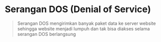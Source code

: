 # Serangan DOS (Denial of Service)
> Serangan DOS mengirimkan banyak paket data ke server website sehingga website menjadi lumpuh dan tak bisa diakses selama serangan DOS berlangsung
